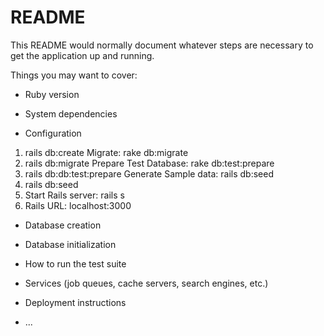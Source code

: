 # README

This README would normally document whatever steps are necessary to get the
application up and running.

Things you may want to cover:

* Ruby version

* System dependencies

* Configuration

1. rails db:create
Migrate: rake db:migrate
2. rails db:migrate
Prepare Test Database: rake db:test:prepare
3. rails db:db:test:prepare
Generate Sample data: rails db:seed
4. rails db:seed
5. Start Rails server: rails s
6. Rails URL: localhost:3000
* Database creation

* Database initialization

* How to run the test suite

* Services (job queues, cache servers, search engines, etc.)

* Deployment instructions

* ...
